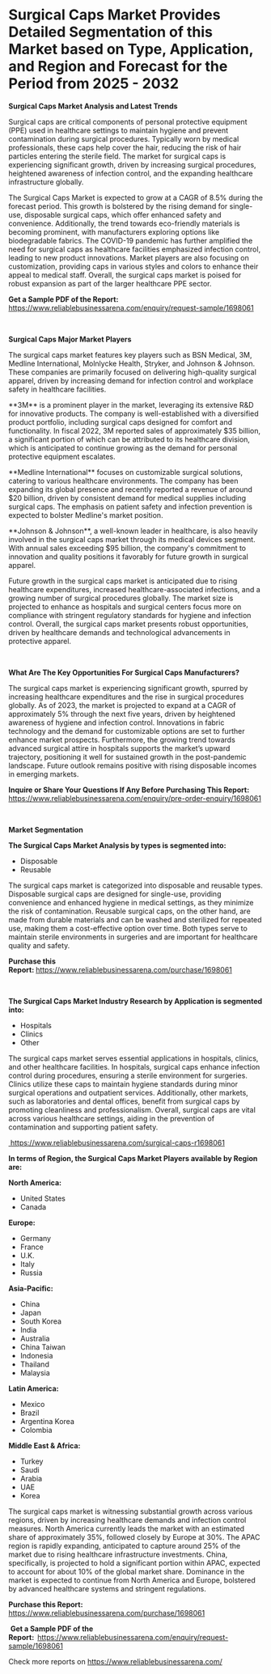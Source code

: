 <p><h1>Surgical Caps Market Provides Detailed Segmentation of this Market based on Type, Application, and Region and Forecast for the Period from 2025 - 2032</h1></p><p><strong>Surgical Caps Market Analysis and Latest Trends</strong></p>
<p><p>Surgical caps are critical components of personal protective equipment (PPE) used in healthcare settings to maintain hygiene and prevent contamination during surgical procedures. Typically worn by medical professionals, these caps help cover the hair, reducing the risk of hair particles entering the sterile field. The market for surgical caps is experiencing significant growth, driven by increasing surgical procedures, heightened awareness of infection control, and the expanding healthcare infrastructure globally.</p><p>The Surgical Caps Market is expected to grow at a CAGR of 8.5% during the forecast period. This growth is bolstered by the rising demand for single-use, disposable surgical caps, which offer enhanced safety and convenience. Additionally, the trend towards eco-friendly materials is becoming prominent, with manufacturers exploring options like biodegradable fabrics. The COVID-19 pandemic has further amplified the need for surgical caps as healthcare facilities emphasized infection control, leading to new product innovations. Market players are also focusing on customization, providing caps in various styles and colors to enhance their appeal to medical staff. Overall, the surgical caps market is poised for robust expansion as part of the larger healthcare PPE sector.</p></p>
<p><strong>Get a Sample PDF of the Report:&nbsp;</strong> <a href="https://www.reliablebusinessarena.com/enquiry/request-sample/1698061?utm_campaign=2467&utm_medium=2&utm_source=Github&utm_content=ia&utm_term=04032025&utm_id=surgical-caps">https://www.reliablebusinessarena.com/enquiry/request-sample/1698061</a></p>
<p>&nbsp;</p>
<p><strong>Surgical Caps Major Market Players</strong></p>
<p><p>The surgical caps market features key players such as BSN Medical, 3M, Medline International, Molnlycke Health, Stryker, and Johnson & Johnson. These companies are primarily focused on delivering high-quality surgical apparel, driven by increasing demand for infection control and workplace safety in healthcare facilities.</p><p>**3M** is a prominent player in the market, leveraging its extensive R&D for innovative products. The company is well-established with a diversified product portfolio, including surgical caps designed for comfort and functionality. In fiscal 2022, 3M reported sales of approximately $35 billion, a significant portion of which can be attributed to its healthcare division, which is anticipated to continue growing as the demand for personal protective equipment escalates.</p><p>**Medline International** focuses on customizable surgical solutions, catering to various healthcare environments. The company has been expanding its global presence and recently reported a revenue of around $20 billion, driven by consistent demand for medical supplies including surgical caps. The emphasis on patient safety and infection prevention is expected to bolster Medline's market position.</p><p>**Johnson & Johnson**, a well-known leader in healthcare, is also heavily involved in the surgical caps market through its medical devices segment. With annual sales exceeding $95 billion, the company's commitment to innovation and quality positions it favorably for future growth in surgical apparel.</p><p>Future growth in the surgical caps market is anticipated due to rising healthcare expenditures, increased healthcare-associated infections, and a growing number of surgical procedures globally. The market size is projected to enhance as hospitals and surgical centers focus more on compliance with stringent regulatory standards for hygiene and infection control. Overall, the surgical caps market presents robust opportunities, driven by healthcare demands and technological advancements in protective apparel.</p></p>
<p>&nbsp;</p>
<p><strong>What Are The Key Opportunities For Surgical Caps Manufacturers?</strong></p>
<p><p>The surgical caps market is experiencing significant growth, spurred by increasing healthcare expenditures and the rise in surgical procedures globally. As of 2023, the market is projected to expand at a CAGR of approximately 5% through the next five years, driven by heightened awareness of hygiene and infection control. Innovations in fabric technology and the demand for customizable options are set to further enhance market prospects. Furthermore, the growing trend towards advanced surgical attire in hospitals supports the market’s upward trajectory, positioning it well for sustained growth in the post-pandemic landscape. Future outlook remains positive with rising disposable incomes in emerging markets.</p></p>
<p><strong>Inquire or Share Your Questions If Any Before Purchasing This Report:</strong> <a href="https://www.reliablebusinessarena.com/enquiry/pre-order-enquiry/1698061?utm_campaign=2467&utm_medium=2&utm_source=Github&utm_content=ia&utm_term=04032025&utm_id=surgical-caps">https://www.reliablebusinessarena.com/enquiry/pre-order-enquiry/1698061</a></p>
<p>&nbsp;</p>
<p><strong>Market Segmentation</strong></p>
<p><strong>The Surgical Caps Market Analysis by types is segmented into:</strong></p>
<p><ul><li>Disposable</li><li>Reusable</li></ul></p>
<p><p>The surgical caps market is categorized into disposable and reusable types. Disposable surgical caps are designed for single-use, providing convenience and enhanced hygiene in medical settings, as they minimize the risk of contamination. Reusable surgical caps, on the other hand, are made from durable materials and can be washed and sterilized for repeated use, making them a cost-effective option over time. Both types serve to maintain sterile environments in surgeries and are important for healthcare quality and safety.</p></p>
<p><strong>Purchase this Report:&nbsp;</strong><a href="https://www.reliablebusinessarena.com/purchase/1698061?utm_campaign=2467&utm_medium=2&utm_source=Github&utm_content=ia&utm_term=04032025&utm_id=surgical-caps">https://www.reliablebusinessarena.com/purchase/1698061</a></p>
<p>&nbsp;</p>
<p><strong>The Surgical Caps Market Industry Research by Application is segmented into:</strong></p>
<p><ul><li>Hospitals</li><li>Clinics</li><li>Other</li></ul></p>
<p><p>The surgical caps market serves essential applications in hospitals, clinics, and other healthcare facilities. In hospitals, surgical caps enhance infection control during procedures, ensuring a sterile environment for surgeries. Clinics utilize these caps to maintain hygiene standards during minor surgical operations and outpatient services. Additionally, other markets, such as laboratories and dental offices, benefit from surgical caps by promoting cleanliness and professionalism. Overall, surgical caps are vital across various healthcare settings, aiding in the prevention of contamination and supporting patient safety.</p></p>
<p><a href="https://www.reliablebusinessarena.com/surgical-caps-r1698061?utm_campaign=2467&utm_medium=2&utm_source=Github&utm_content=ia&utm_term=04032025&utm_id=surgical-caps">&nbsp;https://www.reliablebusinessarena.com/surgical-caps-r1698061</a></p>
<p><strong>In terms of Region, the Surgical Caps Market Players available by Region are:</strong></p>
<p>
    <p> <strong> North America: </strong>
        <ul>
            <li>United States</li>
            <li>Canada</li>
        </ul>
        </p> 
    <p> <strong> Europe: </strong>
        <ul>
            <li>Germany</li>
            <li>France</li>
            <li>U.K.</li>
            <li>Italy</li>
            <li>Russia</li>
        </ul>
        </p> 
    <p> <strong> Asia-Pacific: </strong>
        <ul>
            <li>China</li>
            <li>Japan</li>
            <li>South Korea</li>
            <li>India</li>
            <li>Australia</li>
            <li>China Taiwan</li>
            <li>Indonesia</li>
            <li>Thailand</li>
            <li>Malaysia</li>
        </ul>
        </p> 
    <p> <strong> Latin America: </strong>
        <ul>
            <li>Mexico</li>
            <li>Brazil</li>
            <li>Argentina Korea</li>
            <li>Colombia</li>
        </ul>
        </p> 
    <p> <strong> Middle East & Africa: </strong>
        <ul>
            <li>Turkey</li>
            <li>Saudi</li>
            <li>Arabia</li>
            <li>UAE</li>
            <li>Korea</li>
        </ul>
    </p>
    </p>
<p><p>The surgical caps market is witnessing substantial growth across various regions, driven by increasing healthcare demands and infection control measures. North America currently leads the market with an estimated share of approximately 35%, followed closely by Europe at 30%. The APAC region is rapidly expanding, anticipated to capture around 25% of the market due to rising healthcare infrastructure investments. China, specifically, is projected to hold a significant portion within APAC, expected to account for about 10% of the global market share. Dominance in the market is expected to continue from North America and Europe, bolstered by advanced healthcare systems and stringent regulations.</p></p>
<p><strong>Purchase this Report: </strong><a href="https://www.reliablebusinessarena.com/purchase/1698061?utm_campaign=2467&utm_medium=2&utm_source=Github&utm_content=ia&utm_term=04032025&utm_id=surgical-caps">https://www.reliablebusinessarena.com/purchase/1698061</a></p>
<p>&nbsp;<strong>Get a Sample PDF of the Report:&nbsp;&nbsp;</strong><a href="https://www.reliablebusinessarena.com/enquiry/request-sample/1698061?utm_campaign=2467&utm_medium=2&utm_source=Github&utm_content=ia&utm_term=04032025&utm_id=surgical-caps">https://www.reliablebusinessarena.com/enquiry/request-sample/1698061</a></p>
<p><strong></strong></p>
<p>Check more reports on <a href="https://www.reliablebusinessarena.com/?utm_campaign=2467&utm_medium=2&utm_source=Github&utm_content=ia&utm_term=04032025&utm_id=surgical-caps">https://www.reliablebusinessarena.com/</a></p>